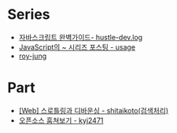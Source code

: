# Series
- [자바스크립트 완벽가이드- hustle-dev.log](https://velog.io/@hustle-dev/%EC%9E%90%EB%B0%94%EC%8A%A4%ED%81%AC%EB%A6%BD%ED%8A%B8-%EC%99%84%EB%B2%BD%EA%B0%80%EC%9D%B4%EB%93%9C-%EC%8A%A4%ED%84%B0%EB%94%94-%EC%8B%9C%EC%9E%91)
- [JavaScript의 ~ 시리즈 포스팅 - usage](https://usage.tistory.com/122)
- [roy-jung](https://roy-jung.github.io/categories/fe/javascript/)

# Part
- [[Web] 스로틀링과 디바운싱 - shitaikoto(검색처리)](https://velog.io/@shitaikoto/Web-Throttling-Debouncing)
- [오픈소스 훔쳐보기 - kyj2471](https://velog.io/@kyj2471/%EC%98%A4%ED%94%88%EC%86%8C%EC%8A%A4-%ED%9B%94%EC%B3%90%EB%B3%B4%EA%B8%B0)
